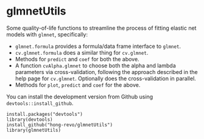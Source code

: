 # glmnetUtils

Some quality-of-life functions to streamline the process of fitting elastic net models with `glmnet`, specifically:

* `glmnet.formula` provides a formula/data frame interface to `glmnet`.
* `cv.glmnet.formula` does a similar thing for `cv.glmnet`.
* Methods for `predict` and `coef` for both the above.
* A function `cvAlpha.glmnet` to choose both the alpha and lambda parameters via cross-validation, following the approach described in the help page for `cv.glmnet`. Optionally does the cross-validation in parallel.
* Methods for `plot`, `predict` and `coef` for the above.

You can install the development version from Github using `devtools::install_github`.

    install.packages("devtools")
    library(devtools)
    install_github("hong-revo/glmnetUtils")
    library(glmnetUtils)
